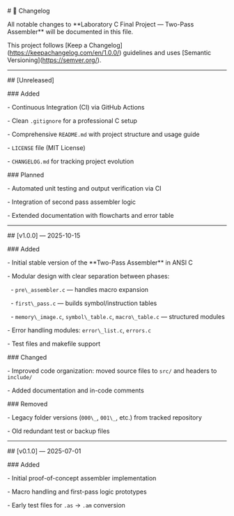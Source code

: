 \# 🧠 Changelog

All notable changes to \*\*Laboratory C Final Project — Two-Pass Assembler\*\* will be documented in this file.  

This project follows \[Keep a Changelog](https://keepachangelog.com/en/1.0.0/) guidelines and uses \[Semantic Versioning](https://semver.org/).



---



\## \[Unreleased]

\### Added

\- Continuous Integration (CI) via GitHub Actions

\- Clean `.gitignore` for a professional C setup

\- Comprehensive `README.md` with project structure and usage guide

\- `LICENSE` file (MIT License)

\- `CHANGELOG.md` for tracking project evolution



\### Planned

\- Automated unit testing and output verification via CI

\- Integration of second pass assembler logic

\- Extended documentation with flowcharts and error table



---



\## \[v1.0.0] — 2025-10-15

\### Added

\- Initial stable version of the \*\*Two-Pass Assembler\*\* in ANSI C

\- Modular design with clear separation between phases:

&nbsp; - `pre\_assembler.c` — handles macro expansion  

&nbsp; - `first\_pass.c` — builds symbol/instruction tables  

&nbsp; - `memory\_image.c`, `symbol\_table.c`, `macro\_table.c` — structured modules  

\- Error handling modules: `error\_list.c`, `errors.c`

\- Test files and makefile support



\### Changed

\- Improved code organization: moved source files to `src/` and headers to `include/`

\- Added documentation and in-code comments



\### Removed

\- Legacy folder versions (`000\_`, `001\_`, etc.) from tracked repository

\- Old redundant test or backup files



---



\## \[v0.1.0] — 2025-07-01

\### Added

\- Initial proof-of-concept assembler implementation

\- Macro handling and first-pass logic prototypes

\- Early test files for `.as` → `.am` conversion



